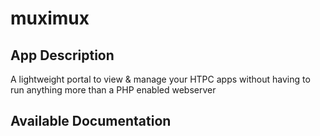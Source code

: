 # muximux

## App Description

A lightweight portal to view & manage your HTPC apps without having to run anything more than a PHP enabled webserver

## Available Documentation

